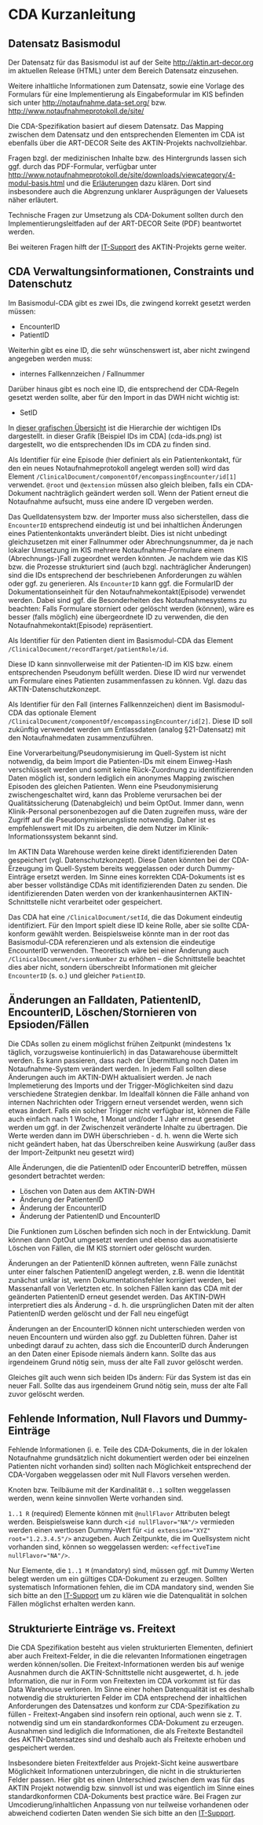 ﻿CDA Kurzanleitung
=================

Datensatz Basismodul
--------------------

Der Datensatz für das Basismodul ist auf der Seite 
http://aktin.art-decor.org im aktuellen Release (HTML) 
unter dem Bereich Datensatz einzusehen. 

Weitere inhaltliche Informationen zum Datensatz, sowie eine Vorlage des 
Formulars für eine Implementierung als Eingabeformular im KIS befinden 
sich unter http://notaufnahme.data-set.org/ bzw. 
http://www.notaufnahmeprotokoll.de/site/

Die CDA-Spezifikation basiert auf diesem Datensatz. 
Das Mapping zwischen dem Datensatz und den entsprechenden Elementen im 
CDA ist ebenfalls über die ART-DECOR Seite des AKTIN-Projekts nachvollziehbar.

Fragen bzgl. der medizinischen Inhalte bzw. des Hintergrunds lassen sich 
ggf. durch das PDF-Formular, verfügbar unter http://www.notaufnahmeprotokoll.de/site/downloads/viewcategory/4-modul-basis.html und die [Erläuterungen](Basismodul.pdf) dazu klären. 
Dort sind insbesondere auch die Abgrenzung unklarer Ausprägungen der Valuesets 
näher erläutert.

Technische Fragen zur Umsetzung als CDA-Dokument sollten durch den 
Implementierungsleitfaden auf der ART-DECOR Seite (PDF) beantwortet werden.

Bei weiteren Fragen hilft der [IT-Support](support.html) des AKTIN-Projekts 
gerne weiter.


CDA Verwaltungsinformationen, Constraints und Datenschutz
---------------------------------------------------------

Im Basismodul-CDA gibt es zwei IDs, die zwingend korrekt gesetzt werden müssen:
* EncounterID
* PatientID

Weiterhin gibt es eine ID, die sehr wünschenswert ist, aber nicht zwingend angegeben werden muss:
* internes Fallkennzeichen / Fallnummer

Darüber hinaus gibt es noch eine ID, die entsprechend der CDA-Regeln gesetzt werden sollte, aber für den Import in das DWH nicht wichtig ist:
* SetID

In [dieser grafischen Übersicht](id.png) ist die Hierarchie der wichtigen IDs dargestellt. in dieser Grafik [Beispiel IDs im CDA] (cda-ids.png) ist dargestellt, wo die entsprechenden IDs im CDA zu finden sind.

Als Identifier für eine Episode (hier definiert als ein Patientenkontakt, 
für den ein neues Notaufnahmeprotokoll angelegt werden soll) wird das Element 
`/ClinicalDocument/componentOf/encompassingEncounter/id[1]` verwendet. 
`@root` und `@extension` müssen also gleich bleiben, falls ein CDA-Dokument 
nachträglich geändert werden soll. Wenn der Patient erneut die Notaufnahme aufsucht, muss eine andere ID vergeben werden. 

Das Quelldatensystem bzw. der Importer muss also sicherstellen, dass die `EncounterID` 
entsprechend eindeutig ist und bei inhaltlichen Änderungen eines Patientenkontakts 
unverändert bleibt. Dies ist nicht unbedingt gleichzusetzen mit einer Fallnummer oder 
Abrechnungsnummer, da je nach lokaler Umsetzung im KIS mehrere 
Notaufnahme-Formulare einem (Abrechnungs-)Fall zugeordnet werden könnten. Je nachdem wie das KIS bzw. die Prozesse strukturiert sind (auch bzgl. nachträglicher Änderungen) sind die IDs entsprechend der beschriebenen Anforderungen zu wählen oder ggf. zu generieren. Als `EncounterID` kann ggf. die FormularID der Dokumentationseinheit für den Notaufnahmekontakt(Episode) verwendet werden. Dabei sind ggf. die Besonderheiten des Notaufnahmesystems zu beachten: Falls Formulare storniert oder gelöscht werden (können), wäre es besser (falls möglich) eine übergeordnete ID zu verwenden, die den Notaufnahmekontakt(Episode) repräsentiert.

Als Identifier für den Patienten dient im Basismodul-CDA das Element 
`/ClinicalDocument/recordTarget/patientRole/id`. 

Diese ID kann sinnvollerweise mit der Patienten-ID im KIS bzw. einem 
entsprechenden Pseudonym befüllt werden. Diese ID wird nur verwendet 
um Formulare eines Patienten zusammenfassen zu können. 
Vgl. dazu das AKTIN-Datenschutzkonzept. 

Als Identifier für den Fall (internes Fallkennzeichen) dient im Basismodul-CDA das optionale Element 
`/ClinicalDocument/componentOf/encompassingEncounter/id[2]`. Diese ID soll zukünftig verwendet werden um Entlassdaten (analog §21-Datensatz) mit den Notaufnahmedaten zusammenzuführen.

Eine Vorverarbeitung/Pseudonymisierung im Quell-System ist nicht notwendig, 
da beim Import die Patienten-IDs mit einem Einweg-Hash verschlüsselt werden 
und somit keine Rück-Zuordnung zu identifizierenden Daten möglich ist, sondern lediglich ein anonymes Mapping zwischen Episoden des gleichen Patienten. Wenn eine Pseudonymisierung zwischengeschaltet wird, kann das Probleme verursachen bei der Qualitätssicherung (Datenabgleich) und beim OptOut. Immer dann, wenn Klinik-Personal personenbezogen auf die Daten zugreifen muss, wäre der Zugriff auf die Pseudonymisierungsliste notwendig. Daher ist es empfehlenswert mit IDs zu arbeiten, die dem Nutzer im Klinik-Informationssystem bekannt sind.

Im AKTIN Data Warehouse werden keine direkt identifizierenden Daten gespeichert 
(vgl. Datenschutzkonzept). Diese Daten könnten bei der CDA-Erzeugung 
im Quell-System bereits weggelassen oder durch Dummy-Einträge ersetzt werden.  Im Sinne eines korrekten CDA-Dokuments ist es aber besser vollständige CDAs mit identifizierenden Daten zu senden. Die identifizierenden Daten werden von 
der krankenhausinternen AKTIN-Schnittstelle nicht verarbeitet oder gespeichert.

Das CDA hat eine `/ClinicalDocument/setId`, die das Dokument eindeutig identifiziert. Für den Import spielt diese ID keine Rolle, aber sie sollte CDA-konform gewählt werden. Beispielsweise könnte man in der root das Basismodul-CDA referenzieren und als extension die eindeutige EncounterID verwenden. Theoretisch wäre bei einer Änderung auch `/ClinicalDocument/versionNumber` zu erhöhen 
– die Schnittstelle beachtet dies aber nicht, sondern überschreibt Informationen  mit gleicher `EncounterID` (s. o.) und gleicher `PatientID`.

Änderungen an Falldaten, PatientenID, EncounterID, Löschen/Stornieren von Epsioden/Fällen
-----------------------------------------------------------------------------------------

Die CDAs sollen zu einem möglichst frühen Zeitpunkt (mindestens 1x täglich, vorzugsweise kontinuierlich) in das Datawarehouse übermittelt werden. Es kann passieren, dass nach der Übermittlung noch Daten im Notaufnahme-System verändert werden. In jedem Fall sollten diese Änderungen auch im AKTIN-DWH aktualisiert werden. Je nach Implemetierung des Imports und der Trigger-Möglichkeiten sind dazu verschiedene Strategien denkbar. Im Idealfall können die Fälle anhand von internen Nachrichten oder Triggern erneut versendet werden, wenn sich etwas ändert. Falls ein solcher Trigger nicht verfügbar ist, können die Fälle auch einfach nach 1 Woche, 1 Monat und/oder 1 Jahr erneut gesendet werden um ggf. in der Zwischenzeit veränderte Inhalte zu übertragen. Die Werte werden dann im DWH überschrieben - d. h. wenn die Werte sich nicht geändert haben, hat das Überschreiben keine Auswirkung (außer dass der Import-Zeitpunkt neu gesetzt wird)

Alle Änderungen, die die PatientenID oder EncounterID betreffen, müssen gesondert betrachtet werden:
* Löschen von Daten aus dem AKTIN-DWH
* Änderung der PatientenID
* Änderung der EncounterID
* Änderung der PatientenID und EncounterID

Die Funktionen zum Löschen befinden sich noch in der Entwicklung. Damit können dann OptOut umgesetzt werden und ebenso das auomatisierte Löschen von Fällen, die IM KIS storniert oder gelöscht wurden.

Änderungen an der PatientenID können auftreten, wenn Fälle zunächst unter einer falschen PatientenID angelegt werden, z.B. wenn die Identität zunächst unklar ist, wenn Dokumentationsfehler korrigiert werden, bei Massenanfall von Verletzten etc. In solchen Fällen kann das CDA mit der geänderten PatientenID erneut gesendet werden. Das AKTIN-DWH interpretiert dies als Änderung - d. h. die ursprünglichen Daten mit der alten PatientenID werden gelöscht und der Fall neu eingefügt

Änderungen an der EncounterID können nicht unterschieden werden von neuen Encountern und würden also ggf. zu Dubletten führen. Daher ist unbedingt darauf zu achten, dass sich die EncounterID durch Änderungen an den Daten einer Episode niemals ändern kann. Sollte das aus irgendeinem Grund nötig sein, muss der alte Fall zuvor gelöscht werden.

Gleiches gilt auch wenn sich beiden IDs ändern: Für das System ist das ein neuer Fall. Sollte das aus irgendeinem Grund nötig sein, muss der alte Fall zuvor gelöscht werden.

Fehlende Information, Null Flavors und Dummy-Einträge
-----------------------------------------------------

Fehlende Informationen (i. e. Teile des CDA-Dokuments, die in der lokalen Notaufnahme grundsätzlich nicht dokumentiert werden oder bei einzelnen Patienten nicht vorhanden sind) sollten nach Möglichkeit entsprechend der CDA-Vorgaben weggelassen oder mit Null Flavors versehen werden.

Knoten bzw. Teilbäume mit der Kardinalität `0..1` sollten weggelassen werden, wenn keine sinnvollen Werte vorhanden sind.

`1..1 R` (required) Elemente können mit `@nullFlavor` Attributen belegt werden. Beispielsweise kann durch `<id nullFlavor="NA"/>` vermieden werden einen wertlosen Dummy-Wert für `<id extension="XYZ" root="1.2.3.4.5"/>` anzugeben.
Auch Zeitpunkte, die im Quellsystem nicht vorhanden sind, können so weggelassen werden: `<effectiveTime nullFlavor="NA"/>`.

Nur Elemente, die `1..1 M` (mandatory) sind, müssen ggf. mit Dummy Werten belegt werden um ein gültiges CDA-Dokument zu erzeugen. Sollten systematisch Informationen fehlen, die im CDA mandatory sind, wenden Sie sich bitte an den [IT-Support](support.html) um zu klären wie die Datenqualität in solchen Fällen möglichst erhalten werden kann.

Strukturierte Einträge vs. Freitext
-----------------------------------

Die CDA Spezifikation besteht aus vielen strukturierten Elementen, definiert aber auch Freitext-Felder, in die die relevanten Informationen eingetragen werden können/sollen.
Die Freitext-Informationen werden bis auf wenige Ausnahmen durch die AKTIN-Schnittstelle nicht ausgewertet, d. h. jede Information, die nur in Form von Freitexten im CDA vorkommt ist für das Data Warehouse verloren.
Im Sinne einer hohen Datenqualität ist es deshalb notwendig die strukturierten Felder im CDA entsprechend der inhaltlichen Anforderungen des Datensatzes und konform zur CDA-Spezifikation zu füllen - Freitext-Angaben sind insofern rein optional, auch wenn sie z. T. notwendig sind um ein standardkonformes CDA-Dokument zu erzeugen. Ausnahmen sind lediglich die Informationen, die als Freitexte Bestandteil des AKTIN-Datensatzes sind und deshalb auch als Freitexte erhoben und gespeichert werden.

Insbesondere bieten Freitextfelder aus Projekt-Sicht keine auswertbare Möglichkeit Informationen unterzubringen, die nicht in die strukturierten Felder passen.
Hier gibt es einen Unterschied zwischen dem was für das AKTIN Projekt notwendig bzw. sinnvoll ist und was eigentlich im Sinne eines standardkonformen CDA-Dokuments best practice wäre.
Bei Fragen zur Umcodierung/inhaltlichen Anpassung von nur teilweise vorhandenen oder abweichend codierten Daten wenden Sie sich bitte an den [IT-Support](support.html).